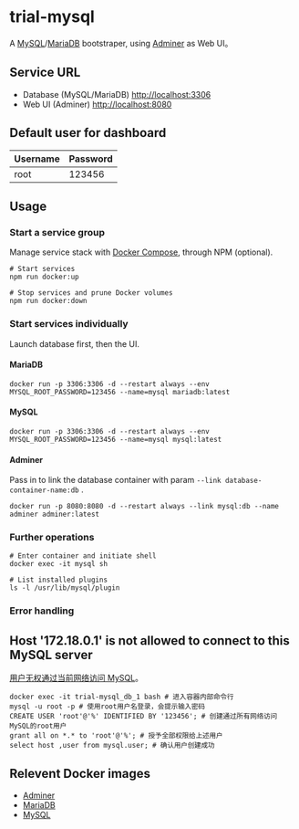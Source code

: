 # trial-mysql

A [MySQL](https://dev.mysql.com/doc/)/[MariaDB](https://mariadb.org/documentation/) bootstraper, using [Adminer](https://www.adminer.org/) as Web UI。

## Service URL

- Database (MySQL/MariaDB) [http://localhost:3306](http://localhost:3306)
- Web UI (Adminer) [http://localhost:8080](http://localhost:8080)

## Default user for dashboard

| Username | Password |
| -------- | -------- |
| root     | 123456   |

## Usage

### Start a service group

Manage service stack with [Docker Compose](https://docs.docker.com/compose/), through NPM (optional).

```shell
# Start services
npm run docker:up

# Stop services and prune Docker volumes
npm run docker:down
```

### Start services individually

Launch database first, then the UI.

#### MariaDB

```shell
docker run -p 3306:3306 -d --restart always --env MYSQL_ROOT_PASSWORD=123456 --name=mysql mariadb:latest
```

#### MySQL

```shell
docker run -p 3306:3306 -d --restart always --env MYSQL_ROOT_PASSWORD=123456 --name=mysql mysql:latest
```

#### Adminer

Pass in to link the database container with param `--link database-container-name:db` .

```shell
docker run -p 8080:8080 -d --restart always --link mysql:db --name adminer adminer:latest
```

### Further operations

```shell
# Enter container and initiate shell
docker exec -it mysql sh

# List installed plugins
ls -l /usr/lib/mysql/plugin
```

### Error handling

## Host '172.18.0.1' is not allowed to connect to this MySQL server

[用户无权通过当前网络访问 MySQL](https://github.com/docker-library/mysql/issues/275)。

```
docker exec -it trial-mysql_db_1 bash # 进入容器内部命令行
mysql -u root -p # 使用root用户名登录，会提示输入密码
CREATE USER 'root'@'%' IDENTIFIED BY '123456'; # 创建通过所有网络访问MySQL的root用户
grant all on *.* to 'root'@'%'; # 授予全部权限给上述用户
select host ,user from mysql.user; # 确认用户创建成功
```

## Relevent Docker images

- [Adminer](https://hub.docker.com/_/adminer)
- [MariaDB](https://hub.docker.com/_/mariadb)
- [MySQL](https://hub.docker.com/_/mysql)
